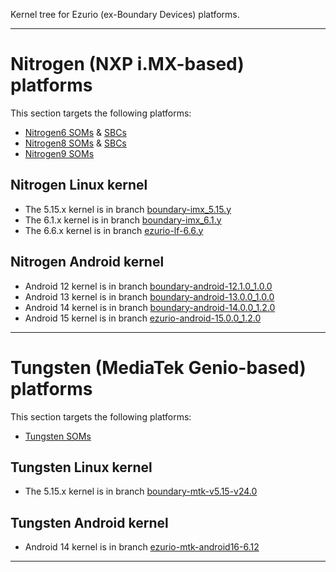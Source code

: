 Kernel tree for Ezurio (ex-Boundary Devices) platforms.

-------------------------------------------

# Nitrogen (NXP i.MX-based) platforms

This section targets the following platforms:
* [Nitrogen6 SOMs][nitrogen6-som] & [SBCs][nitrogen6-sbc]
* [Nitrogen8 SOMs][nitrogen8-som] & [SBCs][nitrogen8-sbc]
* [Nitrogen9 SOMs][nitrogen9-som]

## Nitrogen Linux kernel

* The 5.15.x kernel is in branch [boundary-imx\_5.15.y][imx-5.15.x]
* The 6.1.x kernel is in branch [boundary-imx\_6.1.y][imx-6.1.x]
* The 6.6.x kernel is in branch [ezurio-lf-6.6.y][imx-6.6.x]

## Nitrogen Android kernel

* Android 12 kernel is in branch [boundary-android-12.1.0\_1.0.0][imx-12]
* Android 13 kernel is in branch [boundary-android-13.0.0\_1.0.0][imx-13]
* Android 14 kernel is in branch [boundary-android-14.0.0\_1.2.0][imx-14]
* Android 15 kernel is in branch [ezurio-android-15.0.0\_1.2.0][imx-15]

-------------------------------------------

# Tungsten (MediaTek Genio-based) platforms

This section targets the following platforms:
* [Tungsten SOMs][tungsten-som]

## Tungsten Linux kernel

* The 5.15.x kernel is in branch [boundary-mtk-v5.15-v24.0][mtk-5.15.x]

## Tungsten Android kernel

* Android 14 kernel is in branch [ezurio-mtk-android16-6.12][rita-14]

-------------------------------------------

[nxp]: https://github.com/nxp-imx/linux-imx "NXP Linux kernel Git repository"
[nitrogen6-som]: https://www.ezurio.com/system-on-module/nxp-imx6 "Nitrogen6 SOM products"
[nitrogen6-sbc]: https://www.ezurio.com/single-board-computer/nxp-imx6 "Nitrogen6 SBC products"
[nitrogen8-som]: https://www.ezurio.com/system-on-module/nxp-imx8 "Nitrogen8 SOM products"
[nitrogen8-sbc]: https://www.ezurio.com/single-board-computer/nxp-imx8 "Nitrogen8 SBC products"
[nitrogen9-som]: https://www.ezurio.com/system-on-module/nxp-imx9 "Nitrogen9 SOM products"
[imx-jellybean]:https://github.com/boundarydevices/linux/tree/boundary-jb4.3_1.0.0-ga "Ezurio Jellybean kernel tree"
[imx-kitkat]:https://github.com/boundarydevices/linux/tree/boundary-imx-kk4.4.3_2.0.1-ga "Ezurio KitKat kernel tree"
[imx-lollipop]:https://github.com/boundarydevices/linux/tree/boundary-imx-l5.1.1_2.1.0-ga "Ezurio Lollipop kernel tree"
[imx-marshmallow]:https://github.com/boundarydevices/linux/tree/boundary-imx-m6.0.1_1.0.0-ga "Ezurio Marshmallow kernel tree"
[imx-nougat]:https://github.com/boundarydevices/linux/tree/boundary-imx-n7.1.1_1.0.0-ga "Ezurio Nougat kernel tree"
[imx-oreo]:https://github.com/boundarydevices/linux/tree/boundary-imx-o8.1.0_1.3.0_8m-ga "Ezurio Oreo kernel tree"
[imx-pie]:https://github.com/boundarydevices/linux/tree/boundary-imx-p9.0.0_1.0.0-ga "Ezurio Pie kernel tree"
[imx-10]:https://github.com/boundarydevices/linux/tree/boundary-android-10.0.0_2.5.0 "Ezurio Android 10 kernel tree"
[imx-11]:https://github.com/boundarydevices/linux/tree/boundary-android-11.0.0_2.2.0 "Ezurio Android 11 kernel tree"
[imx-12]:https://github.com/boundarydevices/linux/tree/boundary-android-12.1.0_1.0.0 "Ezurio Android 12.1 kernel tree"
[imx-13]:https://github.com/boundarydevices/linux/tree/boundary-android-13.0.0_1.0.0 "Ezurio Android 13 kernel tree"
[imx-14]:https://github.com/boundarydevices/linux/tree/boundary-android-14.0.0_1.2.0 "Ezurio Android 14 kernel tree"
[imx-15]:https://github.com/boundarydevices/linux/tree/ezurio-android-15.0.0_1.2.0 "Ezurio Android 15 kernel tree"
[imx-3.0.35]:https://github.com/boundarydevices/linux/tree/boundary-imx_3.0.35_4.1.0 "Ezurio 3.0.35 4.1.0 kernel tree"
[imx-3.10.x]:https://github.com/boundarydevices/linux/tree/boundary-imx_3.10.53_1.1.1_ga "Ezurio 3.10.53-1.1.1 GA kernel tree"
[imx-3.14.x]:https://github.com/boundarydevices/linux/tree/boundary-imx_3.14.52_1.1.0_ga "Ezurio 3.14.52-1.1.0 GA kernel tree"
[imx-4.1.15]:https://github.com/boundarydevices/linux/tree/boundary-imx_4.1.15_2.0.0_ga "Ezurio 4.1.15-2.0.0 GA kernel tree"
[imx-4.9.x]:https://github.com/boundarydevices/linux/tree/boundary-imx_4.9.x_2.0.0_ga "Ezurio 4.9.x-2.0.0 GA kernel tree"
[imx-4.14.x]:https://github.com/boundarydevices/linux/tree/boundary-imx_4.14.x_2.0.0_ga "Ezurio 4.14.x-2.0.0 GA kernel tree"
[imx-4.19.x]:https://github.com/boundarydevices/linux/tree/boundary-imx_4.19.x_1.1.0 "Ezurio 4.19.x-1.1.0 kernel tree"
[imx-5.4.x]:https://github.com/boundarydevices/linux/tree/boundary-imx_5.4.x_2.3.0 "Ezurio 5.4.x-2.3.0 kernel tree"
[imx-5.10.x]:https://github.com/boundarydevices/linux/tree/boundary-imx_5.10.x_2.0.0 "Ezurio 5.10.x-2.0.0 kernel tree"
[imx-5.15.x]:https://github.com/boundarydevices/linux/tree/boundary-imx_5.15.y "Ezurio 5.15.y kernel tree"
[imx-6.1.x]:https://github.com/boundarydevices/linux/tree/boundary-imx_6.1.y "Ezurio 6.1.y kernel tree"
[imx-6.6.x]:https://github.com/boundarydevices/linux/tree/ezurio-lf-6.6.y "Ezurio 6.6.y kernel tree"
[tungsten-som]: https://www.ezurio.com/system-on-module/mediatek-genio "Tungsten SOM products"
[mtk-5.15.x]: https://github.com/boundarydevices/linux/tree/boundary-mtk-v5.15-v24.0 "Ezurio 5.15.x MTK kernel tree"
[rita-14]: https://github.com/boundarydevices/linux/tree/ezurio-mtk-android16-6.12 "Ezurio RITA 14 kernel tree"

